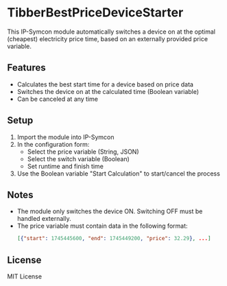 # TibberBestPriceDeviceStarter

This IP-Symcon module automatically switches a device on at the optimal (cheapest) electricity price time, based on an externally provided price variable.

## Features
- Calculates the best start time for a device based on price data
- Switches the device on at the calculated time (Boolean variable)
- Can be canceled at any time

## Setup
1. Import the module into IP-Symcon
2. In the configuration form:
   - Select the price variable (String, JSON)
   - Select the switch variable (Boolean)
   - Set runtime and finish time
3. Use the Boolean variable "Start Calculation" to start/cancel the process

## Notes
- The module only switches the device ON. Switching OFF must be handled externally.
- The price variable must contain data in the following format:
  ```json
  [{"start": 1745445600, "end": 1745449200, "price": 32.29}, ...]
  ```

## License
MIT License
